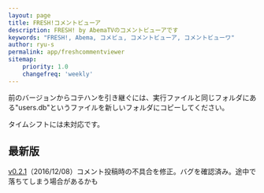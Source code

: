 ```yaml
---
layout: page
title: FRESH!コメントビューア
description: FRESH! by AbemaTVのコメントビューアです
keywords: "FRESH!, Abema, コメビュ, コメントビューア, コメントビューワ"
author: ryu-s
permalink: app/freshcommentviewer
sitemap:
    priority: 1.0
    changefreq: 'weekly'	
---
```


前のバージョンからコテハンを引き継ぐには、実行ファイルと同じフォルダにある"users.db"というファイルを新しいフォルダにコピーしてください。
  
タイムシフトには未対応です。  

## 最新版
[v0.2.1](https://github.com/ryu-s/AbemaFreshCommentViewer/releases/download/v0.2.1/AbemaFreshCommentViewer_v0.2.1.zip)（2016/12/08）コメント投稿時の不具合を修正。バグを確認済み。途中で落ちてしまう場合があるかも  
